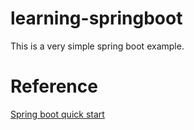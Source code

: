 # learning-springboot
This is a very simple spring boot example.

# Reference
[Spring boot quick start](https://hacpai.com/article/1444294401221)
